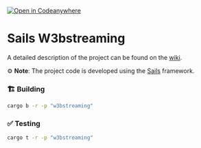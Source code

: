 [![Open in Codeanywhere](https://img.shields.io/badge/Open%20in-Codeanywhere-blue?style=flat-square&logo=codeanywhere)](https://app.codeanywhere.com/#https://github.com/gear-foundation/dapps)
# Sails W3bstreaming

A detailed description of the project can be found on the [wiki](https://wiki.vara.network/docs/examples/Infra/w3bstreaming).

⚙️ **Note**: The project code is developed using the [Sails](https://github.com/gear-tech/sails) framework.

### 🏗️ Building

```sh
cargo b -r -p "w3bstreaming"
```

### ✅ Testing

```sh
cargo t -r -p "w3bstreaming"
```
